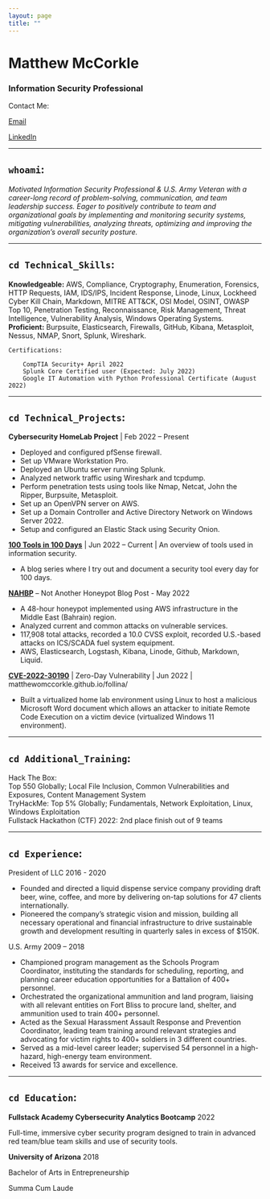 ```yaml
---
layout: page
title: ""
---
```


# Matthew McCorkle	
### Information Security Professional 

Contact Me:

[Email](mailto:matthew.o.mccorkle@gmail.com)

[LinkedIn](https://www.linkedin.com/in/matthewomccorkle)

---

## `whoami`:<br>
*Motivated Information Security Professional & U.S. Army Veteran with a career-long record of problem-solving, communication, and team leadership success. Eager to positively contribute to team and organizational goals by implementing and monitoring security systems, mitigating vulnerabilities, analyzing threats, optimizing and improving the organization’s overall security posture.*
<br>

---

## `cd Technical_Skills`:

**Knowledgeable:** AWS, Compliance, Cryptography, Enumeration, Forensics, HTTP Requests, IAM, IDS/IPS, Incident Response, Linode, Linux, Lockheed Cyber Kill Chain, Markdown, MITRE ATT&CK, OSI Model, OSINT, OWASP Top 10, Penetration Testing, Reconnaissance, Risk Management, Threat Intelligence, Vulnerability Analysis, Windows Operating Systems.<br> 
**Proficient:** Burpsuite, Elasticsearch, Firewalls, GitHub, Kibana, Metasploit, Nessus, NMAP, Snort, Splunk, Wireshark.


    Certifications:

        CompTIA Security+ April 2022
        Splunk Core Certified user (Expected: July 2022)
        Google IT Automation with Python Professional Certificate (August 2022)

---

## `cd Technical_Projects`:  

**Cybersecurity HomeLab Project** | Feb 2022 – Present<br>
- Deployed and configured pfSense firewall.
- Set up VMware Workstation Pro.
- Deployed an Ubuntu server running Splunk.
- Analyzed network traffic using Wireshark and tcpdump.
- Perform penetration tests using tools like Nmap, Netcat, John the Ripper, Burpsuite, Metasploit.
- Set up an OpenVPN server on AWS.
- Set up a Domain Controller and Active Directory Network on Windows Server 2022.
- Setup and configured an Elastic Stack using Security Onion.

**[100 Tools in 100 Days](https://matthewomccorkle.github.io/)** | Jun 2022 – Current | An overview of tools used in information security. <br>
- A blog series where I try out and document a security tool every day for 100 days.

**[NAHBP](https://matthewomccorkle.github.io/honeypot-1/)** – Not Another Honeypot Blog Post - May 2022<br>
- A 48-hour honeypot implemented using AWS infrastructure in the Middle East (Bahrain) region.
- Analyzed current and common attacks on vulnerable services.
- 117,908 total attacks, recorded a 10.0 CVSS exploit, recorded U.S.-based attacks on ICS/SCADA fuel system equipment.
- AWS, Elasticsearch, Logstash, Kibana, Linode, Github, Markdown, Liquid.

**[CVE-2022-30190](https://matthewomccorkle.github.io/follina/)** | Zero-Day Vulnerability | Jun 2022 | matthewomccorkle.github.io/follina/ <br>
- Built a virtualized home lab environment using Linux to host a malicious Microsoft Word document which allows an attacker to initiate Remote Code Execution on a victim device (virtualized Windows 11 environment).

---

## `cd Additional_Training`:

Hack The Box: <br>Top 550 Globally; Local File Inclusion, Common Vulnerabilities and Exposures, Content Management System<br>
TryHackMe: Top 5% Globally; Fundamentals, Network Exploitation, Linux, Windows Exploitation <br>
Fullstack Hackathon (CTF) 2022: 2nd place finish out of 9 teams <br>

---

## `cd Experience`:

President of LLC 2016 - 2020
- Founded and directed a liquid dispense service company providing draft beer, wine, coffee, and more by delivering on-tap solutions for 47 clients internationally.<br>
- Pioneered the company’s strategic vision and mission, building all necessary operational and financial infrastructure to drive sustainable growth and development resulting in quarterly sales in excess of $150K.

U.S. Army	2009 – 2018
- Championed program management as the Schools Program Coordinator, instituting the standards for scheduling, reporting, and planning career education opportunities for a Battalion of 400+ personnel. <br>
- Orchestrated the organizational ammunition and land program, liaising with all relevant entities on Fort Bliss to procure land, shelter, and ammunition used to train 400+ personnel. <br>
- Acted as the Sexual Harassment Assault Response and Prevention Coordinator, leading team training around relevant strategies and advocating for victim rights to 400+ soldiers in 3 different countries. <br>
- Served as a mid-level career leader; supervised 54 personnel in a high-hazard, high-energy team environment. <br>
- Received 13 awards for service and excellence.

---

## `cd Education`:

**Fullstack Academy Cybersecurity Analytics Bootcamp**	 2022

Full-time, immersive cyber security program designed to train in advanced red team/blue team skills and use of security tools.<br>

**University of Arizona**	2018

Bachelor of Arts in Entrepreneurship

Summa Cum Laude

